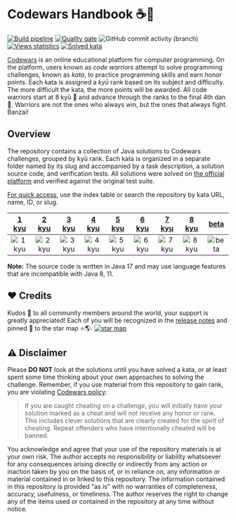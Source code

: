 # Codewars Handbook ☕️🚀

[![Build pipeline](https://img.shields.io/github/actions/workflow/status/ParanoidUser/codewars-handbook/build.yml?branch=main)](https://github.com/ParanoidUser/codewars-handbook/actions/workflows/build.yml)
[![Quality gate](https://img.shields.io/sonar/alert_status/codewars-handbook?server=https%3A%2F%2Fsonarcloud.io)](https://sonarcloud.io/dashboard?id=codewars-handbook)
![GitHub commit activity (branch)](https://img.shields.io/github/commit-activity/m/paranoiduser/codewars-handbook)
[![Views statistics](https://img.shields.io/badge/dynamic/xml?color=success&label=views&query=//*[name()=%27text%27][3]&url=https://hits.seeyoufarm.com/api/count/incr/badge.svg?url=https%3A%2F%2Fgithub.com%2FParanoidUser%2Fcodewars-handbook)](https://hits.seeyoufarm.com/api/count/graph/dailyhits.svg?url=https://github.com/ParanoidUser/codewars-handbook)
[![Solved kata](https://img.shields.io/endpoint?url=https%3A%2F%2Fparanoiduser.github.io%2Fcodewars-handbook-badges%2Fprogress.json)](https://www.codewars.com/kata/search/java?xids=completed)

[Codewars](https://www.codewars.com) is an online educational platform for computer programming.
On the platform, users known as *code warriors* attempt to solve programming challenges, known as
*kata*, to practice programming skills and earn honor points. Each kata is assigned a *kyū* rank
based on its subject and difficulty. The more difficult the kata, the more points will be awarded.
All code warriors start at 8 kyū 👘 and advance through the ranks to the final 4th dan 🥋.
Warriors are not the ones who always win, but the ones that always fight. Banzai!

## Overview

The repository contains a collection of Java solutions to Codewars challenges, grouped by kyū rank.
Each kata is organized in a separate folder named by its slug and accompanied by a task description,
a solution source code, and verification tests. All solutions were solved
on [the official platform](https://www.codewars.com) and verified against the original test suite.

<ins>For quick access</ins>, use the index table or search the repository by kata URL, name, ID, or
slug.

| [1 kyu](/kata/1-kyu/index.md) | [2 kyu](/kata/2-kyu/index.md) | [3 kyu](/kata/3-kyu/index.md) | [4 kyu](/kata/4-kyu/index.md) | [5 kyu](/kata/5-kyu/index.md) | [6 kyu](/kata/6-kyu/index.md) | [7 kyu](/kata/7-kyu/index.md) | [8 kyu](/kata/8-kyu/index.md) | [beta](/kata/beta/index.md) |
|:-----------------------------:|:-----------------------------:|:-----------------------------:|:-----------------------------:|:-----------------------------:|:-----------------------------:|:-----------------------------:|:-----------------------------:|:---------------------------------------------------------------------------------------------------------------------------------:|
| ![1 kyu](https://img.shields.io/endpoint?url=https%3A%2F%2Fparanoiduser.github.io%2Fcodewars-handbook-badges%2Fprogress-1kyu.json) | ![2 kyu](https://img.shields.io/endpoint?url=https%3A%2F%2Fparanoiduser.github.io%2Fcodewars-handbook-badges%2Fprogress-2kyu.json) | ![3 kyu](https://img.shields.io/endpoint?url=https%3A%2F%2Fparanoiduser.github.io%2Fcodewars-handbook-badges%2Fprogress-3kyu.json) | ![4 kyu](https://img.shields.io/endpoint?url=https%3A%2F%2Fparanoiduser.github.io%2Fcodewars-handbook-badges%2Fprogress-4kyu.json) | ![5 kyu](https://img.shields.io/endpoint?url=https%3A%2F%2Fparanoiduser.github.io%2Fcodewars-handbook-badges%2Fprogress-5kyu.json) | ![6 kyu](https://img.shields.io/endpoint?url=https%3A%2F%2Fparanoiduser.github.io%2Fcodewars-handbook-badges%2Fprogress-6kyu.json) | ![7 kyu](https://img.shields.io/endpoint?url=https%3A%2F%2Fparanoiduser.github.io%2Fcodewars-handbook-badges%2Fprogress-7kyu.json) | ![8 kyu](https://img.shields.io/endpoint?url=https%3A%2F%2Fparanoiduser.github.io%2Fcodewars-handbook-badges%2Fprogress-8kyu.json) | ![beta](https://img.shields.io/endpoint?url=https%3A%2F%2Fparanoiduser.github.io%2Fcodewars-handbook-badges%2Fprogress-beta.json) |

**Note:** The source code is written in Java 17 and may use language features that are incompatible
with Java 8, 11.

## ❤️ Credits

Kudos 🙌 to all community members around the world, your support is greatly appreciated! Each of you
will be recognized in
the [release notes](https://github.com/ParanoidUser/codewars-handbook/releases) and pinned 📌 to
the star map ⭐🌎.
[![star map](https://github.com/user-attachments/assets/3cc11525-db34-48c2-9fa9-b812e7848ca1)](https://www.fla-shop.com/visited-countries/?st=AR%2CBD%2CBO%2CBR%2CBY%2CCA%2CCN%2CCO%2CEE%2CEG%2CES%2CFR%2CGB%2CGE%2CID%2CIN%2CJP%2CKE%2CLK%2CNG%2CPL%2CPT%2CRU%2CTH%2CTR%2CTW%2CUA%2CUS%2CVN&vc=6699cc&uc=e8e8e8&hc=40bfa6&bc=ffffff&ss=on)

## ⚠️ Disclaimer

Please **DO NOT** look at the solutions until you have solved a kata, or at least spent some time
thinking about your own approaches to solving the challenge. Remember, if you use material from this
repository to gain rank, you are
violating [Codewars policy](https://docs.codewars.com/community/rules/#policy):
> If you are caught cheating on a challenge, you will initially have your solution marked as a cheat
> and will not receive any honor or rank. This includes clever solutions that are clearly created
> for the spirit of cheating. Repeat offenders who have intentionally cheated will be banned.

You acknowledge and agree that your use of the repository materials is at your own risk. The author
accepts no responsibility or liability whatsoever for any consequences arising directly or
indirectly from any action or inaction taken by you on the basis of, or in reliance on, any
information or material contained in or linked to this repository. The information contained in this
repository is provided "as is" with no warranties of completeness, accuracy, usefulness, or
timeliness. The author reserves the right to change any of the items used or contained in the
repository at any time without notice.